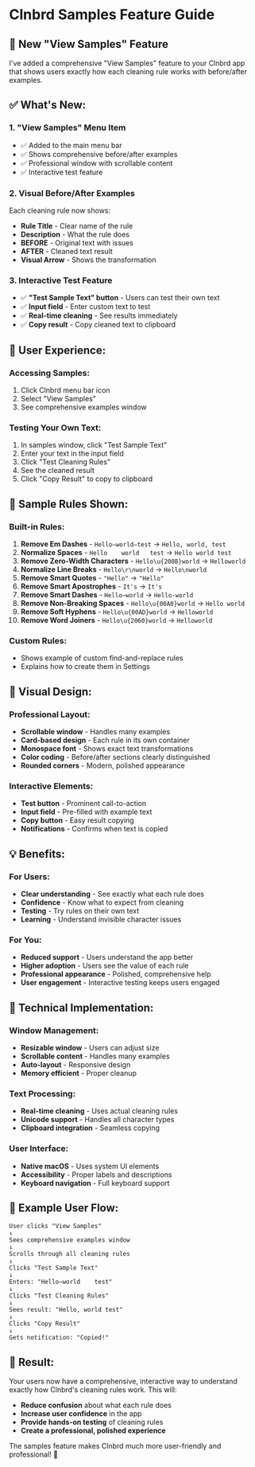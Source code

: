 # Clnbrd Samples Feature Guide

## 🎯 **New "View Samples" Feature**

I've added a comprehensive "View Samples" feature to your Clnbrd app that shows users exactly how each cleaning rule works with before/after examples.

## ✅ **What's New:**

### **1. "View Samples" Menu Item**
- ✅ Added to the main menu bar
- ✅ Shows comprehensive before/after examples
- ✅ Professional window with scrollable content
- ✅ Interactive test feature

### **2. Visual Before/After Examples**
Each cleaning rule now shows:
- **Rule Title** - Clear name of the rule
- **Description** - What the rule does
- **BEFORE** - Original text with issues
- **AFTER** - Cleaned text result
- **Visual Arrow** - Shows the transformation

### **3. Interactive Test Feature**
- ✅ **"Test Sample Text" button** - Users can test their own text
- ✅ **Input field** - Enter custom text to test
- ✅ **Real-time cleaning** - See results immediately
- ✅ **Copy result** - Copy cleaned text to clipboard

## 📱 **User Experience:**

### **Accessing Samples:**
1. Click Clnbrd menu bar icon
2. Select "View Samples"
3. See comprehensive examples window

### **Testing Your Own Text:**
1. In samples window, click "Test Sample Text"
2. Enter your text in the input field
3. Click "Test Cleaning Rules"
4. See the cleaned result
5. Click "Copy Result" to copy to clipboard

## 🔧 **Sample Rules Shown:**

### **Built-in Rules:**
1. **Remove Em Dashes** - `Hello—world—test` → `Hello, world, test`
2. **Normalize Spaces** - `Hello    world   test` → `Hello world test`
3. **Remove Zero-Width Characters** - `Hello\u{200B}world` → `Helloworld`
4. **Normalize Line Breaks** - `Hello\r\nworld` → `Hello\nworld`
5. **Remove Smart Quotes** - `"Hello"` → `"Hello"`
6. **Remove Smart Apostrophes** - `It's` → `It's`
7. **Remove Smart Dashes** - `Hello–world` → `Hello-world`
8. **Remove Non-Breaking Spaces** - `Hello\u{00A0}world` → `Hello world`
9. **Remove Soft Hyphens** - `Hello\u{00AD}world` → `Helloworld`
10. **Remove Word Joiners** - `Hello\u{2060}world` → `Helloworld`

### **Custom Rules:**
- Shows example of custom find-and-replace rules
- Explains how to create them in Settings

## 🎨 **Visual Design:**

### **Professional Layout:**
- **Scrollable window** - Handles many examples
- **Card-based design** - Each rule in its own container
- **Monospace font** - Shows exact text transformations
- **Color coding** - Before/after sections clearly distinguished
- **Rounded corners** - Modern, polished appearance

### **Interactive Elements:**
- **Test button** - Prominent call-to-action
- **Input field** - Pre-filled with example text
- **Copy button** - Easy result copying
- **Notifications** - Confirms when text is copied

## 💡 **Benefits:**

### **For Users:**
- **Clear understanding** - See exactly what each rule does
- **Confidence** - Know what to expect from cleaning
- **Testing** - Try rules on their own text
- **Learning** - Understand invisible character issues

### **For You:**
- **Reduced support** - Users understand the app better
- **Higher adoption** - Users see the value of each rule
- **Professional appearance** - Polished, comprehensive help
- **User engagement** - Interactive testing keeps users engaged

## 🚀 **Technical Implementation:**

### **Window Management:**
- **Resizable window** - Users can adjust size
- **Scrollable content** - Handles many examples
- **Auto-layout** - Responsive design
- **Memory efficient** - Proper cleanup

### **Text Processing:**
- **Real-time cleaning** - Uses actual cleaning rules
- **Unicode support** - Handles all character types
- **Clipboard integration** - Seamless copying

### **User Interface:**
- **Native macOS** - Uses system UI elements
- **Accessibility** - Proper labels and descriptions
- **Keyboard navigation** - Full keyboard support

## 📝 **Example User Flow:**

```
User clicks "View Samples"
↓
Sees comprehensive examples window
↓
Scrolls through all cleaning rules
↓
Clicks "Test Sample Text"
↓
Enters: "Hello—world    test"
↓
Clicks "Test Cleaning Rules"
↓
Sees result: "Hello, world test"
↓
Clicks "Copy Result"
↓
Gets notification: "Copied!"
```

## 🎉 **Result:**

Your users now have a comprehensive, interactive way to understand exactly how Clnbrd's cleaning rules work. This will:

- **Reduce confusion** about what each rule does
- **Increase user confidence** in the app
- **Provide hands-on testing** of cleaning rules
- **Create a professional, polished experience**

The samples feature makes Clnbrd much more user-friendly and professional! 🚀
